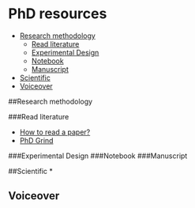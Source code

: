 # PhD resources
* [Research methodology](#Research-methodology)
    * [Read literature](#Read-literature)
    * [Experimental Design](#Experimental-Design)
    * [Notebook](#Notebook)
    * [Manuscript](#Manuscript)
* [Scientific](#Scientific)
* [Voiceover](#Voiceover)

##Research methodology

###Read literature
* [How to read a paper?](http://blizzard.cs.uwaterloo.ca/keshav/home/Papers/data/07/paper-reading.pdf)
* [PhD Grind](http://www.pgbovine.net/intro.htm)

###Experimental Design
###Notebook
###Manuscript

##Scientific
* 

## Voiceover
